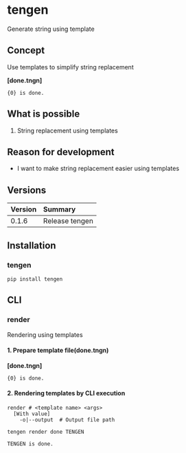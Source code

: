 # tengen
Generate string using template

## Concept
Use templates to simplify string replacement

**[done.tngn]**
```
{0} is done.
```

## What is possible
1. String replacement using templates

## Reason for development
- I want to make string replacement easier using templates

## Versions

|Version|Summary|
|:--|:--|
|0.1.6|Release tengen|

## Installation
### tengen
`pip install tengen`

## CLI
### render
Rendering using templates

#### 1. Prepare template file(done.tngn)
**[done.tngn]**
```
{0} is done.
```

#### 2. Rendering templates by CLI execution

```
render # <template name> <args>
  [With value]
    -o|--output  # Output file path
```
`tengen render done TENGEN`
```
TENGEN is done.
```
